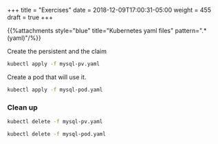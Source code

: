 +++
title = "Exercises"
date = 2018-12-09T17:00:31-05:00
weight = 455
draft = true
+++

{{%attachments style="blue" title="Kubernetes yaml files" pattern=".*(yaml)"/%}}

Create the persistent and the claim
```bash
kubectl apply -f mysql-pv.yaml
```

Create a pod that will use it.

```bash
kubectl apply -f mysql-pod.yaml

```

### Clean up
```bash
kubectl delete -f mysql-pv.yaml

kubectl delete -f mysql-pod.yaml

```

